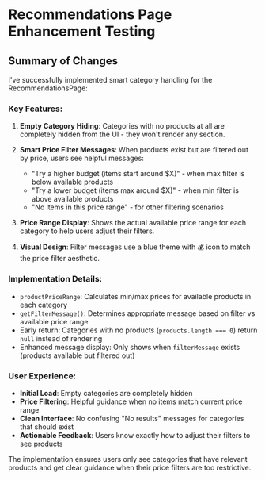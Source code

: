 # Recommendations Page Enhancement Testing

## Summary of Changes

I've successfully implemented smart category handling for the RecommendationsPage:

### Key Features:

1. **Empty Category Hiding**: Categories with no products at all are completely hidden from the UI - they won't render any section.

2. **Smart Price Filter Messages**: When products exist but are filtered out by price, users see helpful messages:
   - "Try a higher budget (items start around $X)" - when max filter is below available products
   - "Try a lower budget (items max around $X)" - when min filter is above available products  
   - "No items in this price range" - for other filtering scenarios

3. **Price Range Display**: Shows the actual available price range for each category to help users adjust their filters.

4. **Visual Design**: Filter messages use a blue theme with 💰 icon to match the price filter aesthetic.

### Implementation Details:

- `productPriceRange`: Calculates min/max prices for available products in each category
- `getFilterMessage()`: Determines appropriate message based on filter vs available price range
- Early return: Categories with no products (`products.length === 0`) return `null` instead of rendering
- Enhanced message display: Only shows when `filterMessage` exists (products available but filtered out)

### User Experience:

- **Initial Load**: Empty categories are completely hidden
- **Price Filtering**: Helpful guidance when no items match current price range
- **Clean Interface**: No confusing "No results" messages for categories that should exist
- **Actionable Feedback**: Users know exactly how to adjust their filters to see products

The implementation ensures users only see categories that have relevant products and get clear guidance when their price filters are too restrictive.
